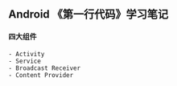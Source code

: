 ## Android 《第一行代码》学习笔记



#### 四大组件

	- Activity
	- Service
	- Broadcast Receiver
	- Content Provider



